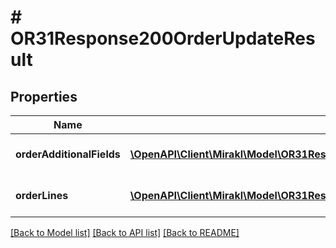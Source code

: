 # # OR31Response200OrderUpdateResult

## Properties

Name | Type | Description | Notes
------------ | ------------- | ------------- | -------------
**orderAdditionalFields** | [**\OpenAPI\Client\Mirakl\Model\OR31Response200OrderUpdateResultOrderAdditionalFields[]**](OR31Response200OrderUpdateResultOrderAdditionalFields.md) | Custom fields of the order | [optional]
**orderLines** | [**\OpenAPI\Client\Mirakl\Model\OR31Response200OrderUpdateResultOrderLines[]**](OR31Response200OrderUpdateResultOrderLines.md) | Order lines custom fields | [optional]

[[Back to Model list]](../../README.md#models) [[Back to API list]](../../README.md#endpoints) [[Back to README]](../../README.md)

